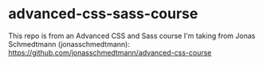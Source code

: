 # advanced-css-sass-course

This repo is from an Advanced CSS and Sass course I'm taking from Jonas Schmedtmann (jonasschmedtmann): https://github.com/jonasschmedtmann/advanced-css-course
